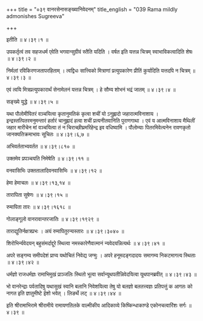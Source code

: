 +++
title = "०३९ वानरसेनासङ्ख्यानिवेदनम्"
title_english = "039 Rama mildly admonishes Sugreeva"

+++


इतीति  ॥  ४।३९।१  ॥   

  

उपकर्तृत्वं तव सहजधर्म एवेति भगवान्सुग्रीवं स्तैति यदिति । वर्षत इति
यत्तन्न चित्रम् स्वाभाविकत्वादिति शेषः  ॥  ४।३९।२  ॥   

  

निर्मलां रविकिरणजतापरहिताम् । त्वद्विधः सात्त्विको मित्राणां
प्रत्युपकारेण प्रीतिं कुर्यादिति यत्तदपि न चित्रम्  ॥  ४।३९।३  ॥   

  

एवं त्वयि मित्रप्रत्युपकारार्थं सेनामेलनं यत्तन्न चित्रम् । हे सौम्य
शोभनं भद्रं जातम्  ॥  ४।३९।४  ॥   

  

सङ्ख्ये युद्धे  ॥  ४।३९।५  ॥   

  

यथा पौलोमीपितरं वञ्चयित्वा कृतानुमतिकं कृत्वा शचीं यो ऽनुह्लादो
जहारात्मविनाशाय । इन्द्रस्तत्पितरमनुमन्तारं हर्तारं चानुह्लादं हत्वा
शचीं प्रत्यनीतवानिति पुराणगाथा । एवं य आत्मविनाशाय मैथिलीं जहार मारीचेन
मां वञ्चयित्वा तं न चिराच्छीघ्रमरिहेन्द्र इव वधिष्यामि । पौलोम्याः
पितरमिवेत्यनेन रावणकृतो जानक्यतिक्रमाभावः सूचितः  ॥  ४।३९।६,७  ॥   

  

अभिवर्तताभ्यवर्तत  ॥  ४।३९।८१०  ॥   

  

उक्तमेव प्रपञ्चयति निमेषेति  ॥  ४।३९।११  ॥   

  

वनवासिभिः उक्ततालादिवनवासिभिः  ॥  ४।३९।१२  ॥   

  

हेमा हेमाचलः  ॥  ४।३९।१३,१४  ॥   

  

तारापिता सुषेणः  ॥  ४।३९।१५  ॥   

  

रुमापिता तारः  ॥  ४।३९।१६१८  ॥   

  

गोलाङ्गूलो वानरावान्तरजातिः  ॥  ४।३९।१९२९  ॥   

  

ताराद्युतिर्नक्षत्रप्रभः । अयं रुमापितुरन्यस्तारः  ॥  ४।३९।३०४०  ॥   

  

शिरोभिर्न्यवेदयन् बहुसंमर्दाद्दूरे स्थित्वा नमस्कारेणैवात्मानं
न्यवेदयन्नित्यर्थः  ॥  ४।३९।४१  ॥   

  

अपरे सङ्गम्य समीपदेशं प्राप्य यथोचितं निवेद्य जग्मुः । अपरे
हनूमदङ्गदादयः समागम्य निकटमागत्य स्थिताः  ॥  ४।३९।४२  ॥   

  

धर्मज्ञो राजधर्मज्ञः रामाभिमुखं प्राञ्जलिः स्थितो भूत्वा
सर्वान्यूथपतीन्निवेदयित्वा यूथपानब्रवीत्  ॥  ४।३९।४३  ॥   

  

भो वानरेन्द्राः पर्वतादिषु यथासुखं स्वानि बलानि निवेशयित्वा तेषु यो
बलज्ञो बलतत्त्वज्ञः प्रतिपत्तुं क आगतः को नागत इति ज्ञातुमीष्टे ईशो
भवेत् । लिङर्थे लट्  ॥  ४।३९।४४  ॥   

  

इति श्रीरामाभिरामे श्रीरामीये रामायणतिलके वाल्मीकीय आदिकाव्ये
किष्किन्धाकाण्डे एकोनचत्वारिंशः सर्गः  ॥  ४।३९  ॥   

  


